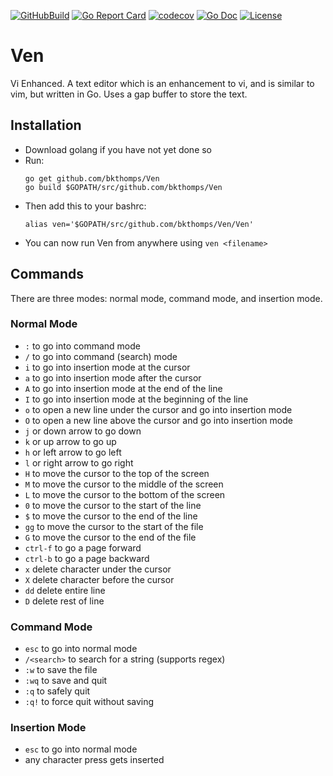 [![GitHubBuild](https://github.com/bkthomps/Ven/workflows/build/badge.svg)](https://github.com/bkthomps/Ven)
[![Go Report Card](https://goreportcard.com/badge/github.com/bkthomps/Ven)](https://goreportcard.com/report/github.com/bkthomps/Ven)
[![codecov](https://codecov.io/gh/bkthomps/Ven/branch/master/graph/badge.svg)](https://codecov.io/gh/bkthomps/Ven)
[![Go Doc](https://img.shields.io/badge/godoc-reference-blue.svg?style=flat-square)](https://pkg.go.dev/github.com/bkthomps/Ven?tab=overview)
[![License](https://img.shields.io/badge/license-MIT-blue.svg)](https://github.com/bkthomps/Ven/blob/master/LICENSE)

# Ven
Vi Enhanced. A text editor which is an enhancement to vi, and is similar to vim, but written in Go. Uses a gap buffer to store the text.

## Installation
* Download golang if you have not yet done so
* Run:
  ```
  go get github.com/bkthomps/Ven
  go build $GOPATH/src/github.com/bkthomps/Ven
  ```
* Then add this to your bashrc:
  ```
  alias ven='$GOPATH/src/github.com/bkthomps/Ven/Ven'
  ```
* You can now run Ven from anywhere using `ven <filename>`

## Commands
There are three modes: normal mode, command mode, and insertion mode.

### Normal Mode
* `:` to go into command mode
* `/` to go into command (search) mode
* `i` to go into insertion mode at the cursor
* `a` to go into insertion mode after the cursor
* `A` to go into insertion mode at the end of the line
* `I` to go into insertion mode at the beginning of the line
* `o` to open a new line under the cursor and go into insertion mode
* `O` to open a new line above the cursor and go into insertion mode
* `j` or down arrow to go down
* `k` or up arrow to go up
* `h` or left arrow to go left
* `l` or right arrow to go right
* `H` to move the cursor to the top of the screen
* `M` to move the cursor to the middle of the screen
* `L` to move the cursor to the bottom of the screen
* `0` to move the cursor to the start of the line
* `$` to move the cursor to the end of the line
* `gg` to move the cursor to the start of the file
* `G` to move the cursor to the end of the file
* `ctrl-f` to go a page forward
* `ctrl-b` to go a page backward
* `x` delete character under the cursor
* `X` delete character before the cursor
* `dd` delete entire line
* `D` delete rest of line

### Command Mode
* `esc` to go into normal mode
* `/<search>` to search for a string (supports regex)
* `:w` to save the file
* `:wq` to save and quit
* `:q` to safely quit
* `:q!` to force quit without saving

### Insertion Mode
* `esc` to go into normal mode
* any character press gets inserted
